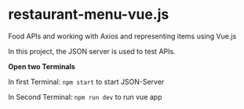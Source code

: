 # restaurant-menu-vue.js
Food APIs and working with Axios and representing items using Vue.js

In this project, the JSON server is used to test APIs.

**Open two Terminals**

In first Terminal: `npm start` to start JSON-Server

In Second Terminal: `npm run dev` to run vue app

